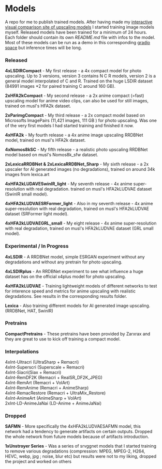 # Models

A repo for me to publish trained models. After having made my [interactive visual comparison site of upscaling models](https://phhofm.github.io/upscale/) I started training image models myself. Released models have been trained for a minimum of 24 hours. Each folder should contain its own *README.md* file with infos to the model. Most of these models can be run as a demo in this corresponding [gradio space](https://huggingface.co/spaces/Phips/upscale_demo) but inference times will be long.

### Released  

**4xLSDIRCompact** - My first release - a 4x compact model for photo upscaling. Up to 3 versions, version 3 contains N C R models, version 2 is a general model interpolated of C and R. Trained on the huge LSDIR dataset (84991 images *2 for paired training C around 160 GB).  

**2xHFA2kCompact** - My second release - a 2x anime compact (=fast) upscaling model for anime video clips, can also be used for still images, trained on musl's HFA2k dataset.

**2xParimgCompact** - My third release - a 2x compact model based on Microsofts ImagePairs (11,421 images, 111 GB ) for photo upscaling. Was one of the very first models I had started training and finished it now. 

**4xHFA2k** - My fourth release - a 4x anime image upscaling RRDBNet model, trained on musl's HFA2k dataset.    

**4xNomos8kSC** - My fifth release - a realistic photo upscaling RRDBNet model based on musl's Nomos8k_sfw dataset.   

**2xLexicaRRDBNet & 2xLexicaRRDBNet_Sharp** - My sixth release - a 2x upscaler for AI generated images (no degradations), trained on around 34k images from lexica.art

**4xHFA2kLUDAVESwinIR_light** - My seventh release - 4x anime super-resolution with real degradation. trained on musl's HFA2kLUDVAE dataset (SwinIR small model).  

**4xHFA2kLUDVAESRFormer_light** - Also in my seventh release - 4x anime super-resolution with real degradation, trained on musl's HFA2kLUDVAE dataset (SRFormer light model).  

**4xHFA2kLUDVAEGRL_small** - My eight release - 4x anime super-resolution with real degradation, trained on musl's HFA2kLUDVAE dataset (GRL small model). 

### Experimental / In Progress    

**4xLSDIR** - A RRDBNet model, simple ESRGAN experiment without any degradations and without any pretrain for photo upscaling.  

**4xLSDIRplus** - An RRDBNet experiment to see what influence a huge dataset has on the official x4plus model for photo upscaling.  

**4xHFA2kLUDVAE** - Training lightweight models of different networks to test for interence speed and metrics for anime upscaling with realistic degradations. See results in the corresponding results folder.  

**Lexica** - Also training different models for AI generated image upscaling. (RRDBNet, HAT, SwinIR)  

### Pretrains  

**CompactPretrains** - These pretrains have been provided by Zarxrax and they are great to use to kick off training a compact model.  

### Interpolations

4xInt-Ultracri (UltraSharp + Remacri)  
4xInt-Superscri (Superscale + Remacri)  
4xInt-Siacri(Siax + Remacri)  
4xInt-RemDF2K (Remacri + RealSR_DF2K_JPEG)  
4xInt-RemArt (Remacri + VolArt)  
4xInt-RemAnime (Remacri + AnimeSharp)  
4xInt-RemacRestore (Remacri + UltraMix_Restore)  
4xInt-AnimeArt (AnimeSharp + VolArt)  
2xInt-LD-AnimeJaNai (LD-Anime + AnimeJaNai)  

### Dropped 

**SAFMN** - More specifically the 4xHFA2kLUDVAESAFMN model, this network had a tendency to generate artifacts on certain outputs. Dropped the whole network from future models because of artifacts introduction.

**1xUnstroyer Series** - Was a series of srvggnet models that I started training to remove various degradations (compression: MPEG, MPEG-2, H264, HEVC, webp, jpg ; noise, blur etc) but results were not to my liking, dropped the project and worked on others


